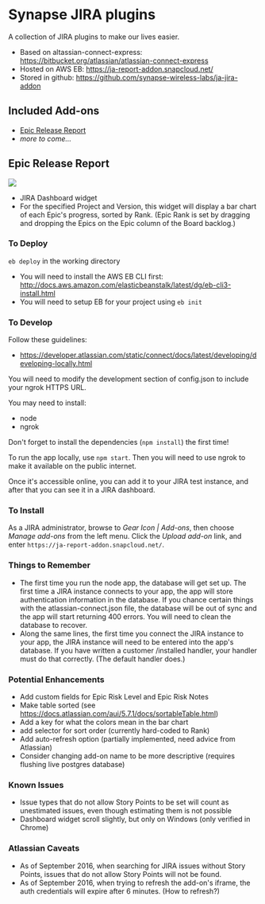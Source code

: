 # Synapse JIRA plugins

A collection of JIRA plugins to make our lives easier.

* Based on altassian-connect-express: https://bitbucket.org/atlassian/atlassian-connect-express
* Hosted on AWS EB: https://ja-report-addon.snapcloud.net/
* Stored in github: https://github.com/synapse-wireless-labs/ja-jira-addon

## Included Add-ons

* [Epic Release Report](#EpicReleaseReport)
* *more to come...*

## <a name="EpicReleaseReport"></a> Epic Release Report

![](https://ja-report-addon.snapcloud.net/Thumbnail.PNG)

* JIRA Dashboard widget
* For the specified Project and Version, this widget will display a bar chart of each Epic's progress, sorted by Rank. (Epic Rank is set by dragging and dropping the Epics on the Epic column of the Board backlog.)

### To Deploy

``eb deploy`` in the working directory

* You will need to install the AWS EB CLI first: http://docs.aws.amazon.com/elasticbeanstalk/latest/dg/eb-cli3-install.html
* You will need to setup EB for your project using ``eb init``

### To Develop

Follow these guidelines:

* https://developer.atlassian.com/static/connect/docs/latest/developing/developing-locally.html

You will need to modify the development section of config.json to include your ngrok HTTPS URL.

You may need to install:

* node
* ngrok

Don't forget to install the dependencies (``npm install``) the first time!

To run the app locally, use ``npm start``. Then you will need to use ngrok to make it available on the public internet.

Once it's accessible online, you can add it to your JIRA test instance, and after that you can see it in a JIRA dashboard.

### To Install

As a JIRA administrator, browse to *Gear Icon | Add-ons*, then choose *Manage add-ons* from the left menu. Click the *Upload add-on* link, and enter ``https://ja-report-addon.snapcloud.net/``.

### Things to Remember

* The first time you run the node app, the database will get set up. The first time a JIRA instance connects to your app, the app will store authentication information in the database. If you chance certain things with the atlassian-connect.json file, the database will be out of sync and the app will start returning 400 errors. You will need to clean the database to recover.
* Along the same lines, the first time you connect the JIRA instance to your app, the JIRA instance will need to be entered into the app's database. If you have written a customer /installed handler, your handler must do that correctly. (The default handler does.)

### Potential Enhancements

* Add custom fields for Epic Risk Level and Epic Risk Notes
* Make table sorted (see https://docs.atlassian.com/aui/5.7.1/docs/sortableTable.html)
* Add a key for what the colors mean in the bar chart
* add selector for sort order (currently hard-coded to Rank)
* Add auto-refresh option (partially implemented, need advice from Atlassian)
* Consider changing add-on name to be more descriptive (requires flushing live postgres database)

### Known Issues

* Issue types that do not allow Story Points to be set will count as unestimated issues, even though estimating them is not possible
* Dashboard widget scroll slightly, but only on Windows (only verified in Chrome)

### Atlassian Caveats

* As of September 2016, when searching for JIRA issues without Story Points, issues that do not allow Story Points will not be found.
* As of September 2016, when trying to refresh the add-on's iframe, the auth credentials will expire after 6 minutes. (How to refresh?)